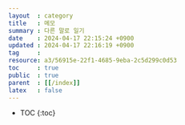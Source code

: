 ```yaml
---
layout  : category
title   : 메모
summary : 다른 말로 일기
date    : 2024-04-17 22:15:24 +0900
updated : 2024-04-17 22:16:19 +0900
tag     : 
resource: a3/56915e-22f1-4685-9eba-2c5d299c0d53
toc     : true
public  : true
parent  : [[/index]]
latex   : false
---
```

* TOC
{:toc}

# 
